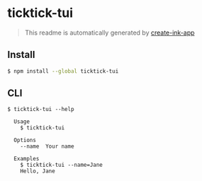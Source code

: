 # ticktick-tui

> This readme is automatically generated by [create-ink-app](https://github.com/vadimdemedes/create-ink-app)

## Install

```bash
$ npm install --global ticktick-tui
```

## CLI

```
$ ticktick-tui --help

  Usage
    $ ticktick-tui

  Options
    --name  Your name

  Examples
    $ ticktick-tui --name=Jane
    Hello, Jane
```
